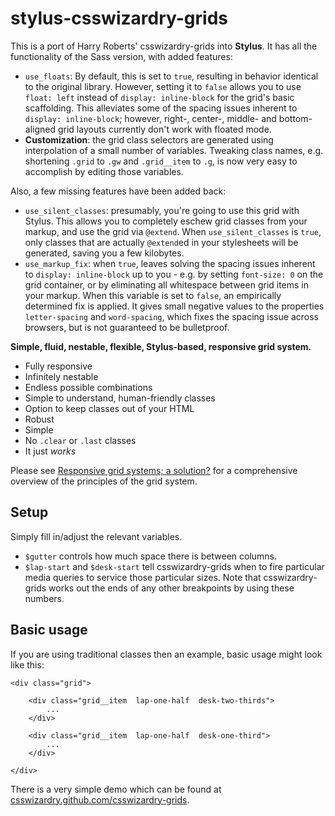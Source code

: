 # stylus-csswizardry-grids

This is a port of Harry Roberts' csswizardry-grids into **Stylus**.
It has all the functionality of the Sass version, with added features:

* `use_floats`: By default, this is set to `true`, resulting in behavior
  identical to the original library. However, setting it to `false` allows
  you to use `float: left` instead of `display: inline-block` for the grid's
  basic scaffolding. This alleviates some of the spacing issues inherent to
  `display: inline-block`; however, right-, center-, middle- and bottom-aligned
  grid layouts currently don't work with floated mode.
* **Customization**: the grid class selectors are generated using interpolation
  of a small number of variables. Tweaking class names, e.g. shortening `.grid`
  to `.gw` and `.grid__item` to `.g`, is now very easy to accomplish by editing
  those variables.

Also, a few missing features have been added back:

* `use_silent_classes`: presumably, you're going to use this grid with Stylus.
  This allows you to completely eschew grid classes from your markup, and use
  the grid via `@extend`. When `use_silent_classes` is `true`, only classes that
  are actually `@extend`ed in your stylesheets will be generated, saving you
  a few kilobytes.
* `use_markup_fix`: when `true`, leaves solving the spacing issues inherent to
  `display: inline-block` up to you - e.g. by setting `font-size: 0` on the
  grid container, or by eliminating all whitespace between grid items in your
  markup. When this variable is set to `false`, an empirically determined fix
  is applied. It gives small negative values to the properties `letter-spacing`
  and `word-spacing`, which fixes the spacing issue across browsers, but is not
  guaranteed to be bulletproof.

**Simple, fluid, nestable, flexible, Stylus-based, responsive grid system.**

* Fully responsive
* Infinitely nestable
* Endless possible combinations
* Simple to understand, human-friendly classes
* Option to keep classes out of your HTML
* Robust
* Simple
* No `.clear` or `.last` classes
* It just _works_

Please see [Responsive grid systems; a solution?](http://csswizardry.com/2013/02/responsive-grid-systems-a-solution/)
for a comprehensive overview of the principles of the grid system.

## Setup

Simply fill in/adjust the relevant variables.

* `$gutter` controls how much space there is between columns.
* `$lap-start` and `$desk-start` tell csswizardry-grids when to fire particular
  media queries to service those particular sizes. Note that csswizardry-grids
  works out the ends of any other breakpoints by using these numbers.

## Basic usage

If you are using traditional classes then an example, basic usage might look
like this:

    <div class="grid">
    
        <div class="grid__item  lap-one-half  desk-two-thirds">
            ...
        </div>
    
        <div class="grid__item  lap-one-half  desk-one-third">
            ...
        </div>
    
    </div>

There is a very simple demo which can be found at
[csswizardry.github.com/csswizardry-grids](http://csswizardry.github.com/csswizardry-grids).
